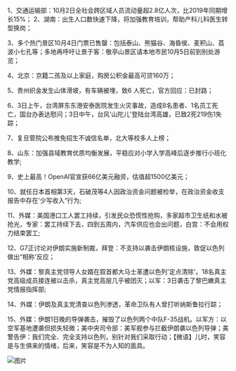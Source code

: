 1、交通运输部：10月2日全社会跨区域人员流动量超2.8亿人次，比2019年同期增长15%； 2、湖南：出生人口数快速下降，将加强教育培训，帮助产科儿科医生转型换岗；

3、多个热门景区10月4日门票已售罄：包括泰山、熊猫谷、海昏侯、麦积山、荔波小七孔等；多地再呼吁让景于客：敬亭山景区请本地市民10月5日前到别处游览；

4、北京：京籍二孩及以上家庭，购房公积金最高可贷160万；

5、贵州织金发生山体滑坡，有车辆被埋，致6 人死亡，官方回应：已封路；

6、3日上午，台湾屏东东港安泰医院发生火灾事故，造成8名患者、1名员工死亡，国台办表达慰问；3日中午，台风'山陀儿'登陆台湾高雄，已致2死219伤1失踪；

7、复旦管院公布推免招生不诚信名单，北大等校多人上榜；

8、山东：加强县域教育优质均衡发展，平稳应对小学入学高峰后逐步推行小班化教学;

9、史上最高！OpenAl官宣获66亿美元融资，估值超1500亿美元；

10、就任日本首相第3天，石破茂等4人因政治资金问题被检举，在政治资金收支报告中存在'少写收入“行为;

11、外媒：美国港口工人罢工持续，引发民众恐慌性抢购，多家超市卫生纸和水被抢光，专家：罢工持续下去，四到五周内，汽车供应也会出问题，白宫：不会用权力结束罢工;

12、G7正讨论对伊朗实施新制裁，拜登：不支持以袭击伊朗核设施，敦促以色列做出“相称'反应；

13、外媒：黎真主党领导人女婿在叙首都大马士革遭以色列'定点清除'。18名真主党高级成员接连被以击杀，真主党高层几乎被团灭；以军：3日袭击了黎巴嫩真主党情报指挥部;

14、外媒：伊朗及真主党清查以色列渗透，革命卫队有人曾打听纳斯鲁拉行踪；

15、外媒：伊朗1日晚的导弹袭击，摧毁了以色列两个中队F-35战机。以军方：以空军基地遭袭但损失轻微；美中央司令部：美军舰参与拦截伊朗袭以色列导弹；美警告伊：我们完全、完全支持以色列，别针对我们采取行动；【微语】儿时，笑容是与生俱来的情绪，后来，笑容是不为人知的面具。

![图片](https://api.03c3.cn/api/zb)
